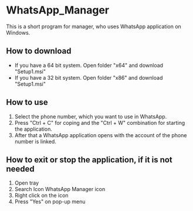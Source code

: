 # WhatsApp_Manager

This is a short program for manager, who uses WhatsApp application on Windows.

## How to download
  * If you have a 64 bit system. Open folder "x64" and download "Setup1.msi"
  * If you have a 32 bit system. Open folder "x86" and download "Setup1.msi"

## How to use
  1. Select the phone number, which you want to use in WhatsApp. 
  2. Press "Ctrl + C" for coping and the "Ctrl + W" combination for starting the application. 
  3. After that a WhatsApp application opens with the account of the phone number is linked.

## How to exit or stop the application, if it is not needed
  1. Open tray
  2. Search Icon WhatsApp Manager icon
  3. Right click on the icon
  4. Press "Yes" on pop-up menu
